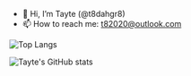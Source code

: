 - 👋 Hi, I’m Tayte (@t8dahgr8)
- 📫 How to reach me: t82020@outlook.com

<!---
t8dahgr8/t8dahgr8 is a ✨ special ✨ repository because its `README.md` (this file) appears on your GitHub profile.
You can click the Preview link to take a look at your changes.
--->

![Top Langs](https://github-readme-stats.vercel.app/api/top-langs/?username=anuraghazra&layout=compact&langs_count=10&title_color=ffffff&text_color=ffffff&bg_color=000000&border_color=ffffff)


![Tayte's GitHub stats](https://github-readme-stats.vercel.app/api?username=t8dahgr8&show_icons=true&title_color=002615&icon_color=002615&text_color=ffffff&bg_color=000000&border_color=002615)

